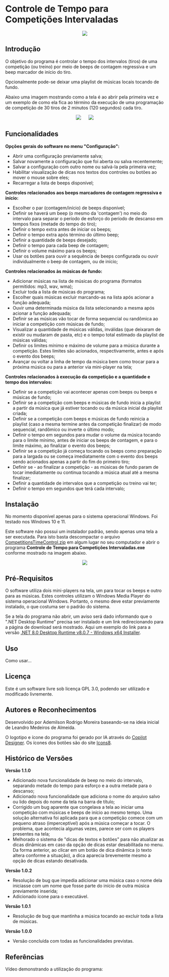 # Controle de Tempo para Competições Intervaladas
<p align="center">
  <img src="/Icons and Images/ProgramLogo.png">
</p>

## Introdução

O objetivo do programa é controlar o tempo dos intervalos (tiros) de uma competição (ou treino) por meio de beeps de contagem regressiva e um beep marcador de início do tiro.

Opcionalmente pode-se deixar uma playlist de músicas locais tocando de fundo.

Abaixo uma imagem mostrando como a tela é ao abrir pela primeira vez e um exemplo de como ela fica ao término da execução de uma programação de competição de 30 tiros de 2 minutos (120 segundos) cada tiro.

<p align="center">
    <img src="/Icons and Images/StartSample.png" hspace="10">
    <img src="/Icons and Images/EndSample.png" hspace="10" >
</p>

## Funcionalidades

**Opções gerais do software no menu "Configuração":**
- Abrir uma configuração previamente salva;
- Salvar novamente a configuração que foi aberta ou salva recentemente;
- Salvar a configuração com outro nome ou salvá-la pela primeira vez;
- Habilitar visualização de dicas nos textos dos controles ou botões ao mover o mouse sobre eles;
- Recarregar a lista de beeps disponível;

**Controles relacionados aos beeps marcadores de contagem regressiva e início:**
- Escolher o par (contagem/início) de beeps disponível;
- Definir se haverá um beep (o mesmo da 'contagem') no meio do intervalo para separar o período de esforço do período de descanso em tempos fixos (metade do tempo do tiro);
- Definir o tempo extra antes de iniciar os beeps;
- Definir o tempo extra após término do último beep;
- Definir a quantidade de beeps desejado;
- Definir o tempo para cada beep de contagem;
- Definir o volume máximo para os beeps;
- Usar os botões para ouvir a sequência de beeps configurada ou ouvir individualmente o beep de contagem, ou de início;

**Controles relacionados às músicas de fundo:**
- Adicionar músicas na lista de músicas do programa (formatos permitidos: mp3, wav, wma);
- Excluir toda a lista de músicas do programa;
- Escolher quais músicas excluir marcando-as na lista após acionar a função adequada;
- Ouvir uma determinada música da lista selecionando a mesma após acionar a função adequada;
- Definir se as músicas vão tocar de forma sequencial ou randômica ao iniciar a competição com músicas de fundo;
- Visualizar a quantidade de músicas válidas, inválidas (que deixaram de existir ou mudaram de pasta, etc) e o tempo total estimado da playlist de músicas válidas;
- Definir os limites mínimo e máximo de volume para a música durante a competição. Estes limites são acionados, respectivamente, antes e após o evento dos beeps;
- Avançar ou voltar a linha de tempo da música bem como trocar para a próxima música ou para a anterior via mini-player na tela;

**Controles relacionados à execução da competição e a quantidade e tempo dos intervalos:**
- Definir se a competição vai acontecer apenas com beeps ou beeps e músicas de fundo;
- Definir se a competição com beeps e músicas de fundo inicia a playlist a partir da música que já estiver tocando ou da música inicial da playlist criada;
- Definir se a competição com beeps e músicas de fundo reinicia a playlist (caso a mesma termine antes da competição finalizar) de modo sequencial, randômico ou inverte o último modo;
- Definir o tempo em segundos para mudar o volume da música tocando para o limite mínimo, antes de iniciar os beeps de contagem, e para o limite máximo, ao finalizar o evento dos beeps;
- Definir se a competição já começa tocando os beeps como preparação para a largada ou se começa imediatamente com o evento dos beeps sendo acionados apenas a partir do fim do primeiro tiro;
- Definir se - ao finalizar a competição - as músicas de fundo param de tocar imediatamente ou continua tocando a música atual até a mesma finalizar;
- Definir a quantidade de intervalos que a competição ou treino vai ter;
- Definir o tempo em segundos que terá cada intervalo;

## Instalação

No momento disponível apenas para o sistema operacional Windows. Foi testado nos Windows 10 e 11.

Este software não possui um instalador padrão, sendo apenas uma tela a ser executada. Para isto basta descompactar o arquivo [CompetitionsTimeControl.zip](/Download) em algum lugar no seu computador e abrir o programa **Controle de Tempo para Competições Intervaladas.exe** conforme mostrado na imagem abaixo.

<p align="center">
  <img src="/Icons and Images/ProgramInFolder.png">
</p>

## Pré-Requisitos

O software utiliza dois mini-players na tela, um para tocar os beeps e outro para as músicas. Estes controles utilizam o Windows Media Player do sistema operacional Windows. Portanto, o mesmo deve estar previamente instalado, o que costuma ser o padrão do sistema.

Se a tela do programa não abrir, um aviso será dado informando que o ".NET Desktop Runtime" precisa ser instalado e um link redirecionando para a página de download será mostrado. Aqui um exemplo do link para a versão [.NET 8.0 Desktop Runtime v8.0.7 - Windows x64 Installer](https://dotnet.microsoft.com/pt-br/download/dotnet/thank-you/runtime-desktop-8.0.7-windows-x64-installer?cid=getdotnetcore).

## Uso

Como usar...

## Licença

Este é um software livre sob licença GPL 3.0, podendo ser utilizado e modificado livremente.

## Autores e Reconhecimentos

Desenvolvido por Ademilson Rodrigo Moreira baseando-se na ideia inicial de Leandro Medeiros de Almeida.

O logotipo e ícone do programa foi gerado por IA através do [Copilot Designer](https://copilot.microsoft.com/images/create).
Os ícones dos botões são do site [Icons8](https://icons8.com/icon/set/forms-audio/fluency).

## Histórico de Versões

**Versão 1.1.0**
- Adicionado nova funcionalidade de beep no meio do intervalo, separando metade do tempo para esforço e a outra metade para o descanso;
- Adicionado nova funcionalidade que adiciona o nome do arquivo salvo ou lido depois do nome da tela na barra de título;
- Corrigido um bug aparente que congelava a tela ao iniciar uma competição com músicas e beeps de início ao mesmo tempo. Uma solução alternativa foi aplicada para que a competição comece com um pequeno atraso (imperceptível) após a música começar a tocar. O problema, que acontecia algumas vezes, parece ser com os players presentes na tela;
- Melhorado o sistema de "dicas de textos e botões" para não atualizar as dicas dinâmicas em caso da opção de dicas estar desabilitada no menu. Da forma anterior, ao clicar em um botão de dica dinâmica (o texto altera conforme a situação), a dica aparecia brevemente mesmo a opção de dicas estando desativada.

**Versão 1.0.2**
- Resolução de bug que impedia adicionar uma música caso o nome dela iniciasse com um nome que fosse parte do início de outra música previamente inserida;
- Adicionado ícone para o executável.

**Versão 1.0.1**
- Resolução de bug que mantinha a música tocando ao excluir toda a lista de músicas.

**Versão 1.0.0**
- Versão concluída com todas as funcionalidades previstas.

## Referências

Vídeo demonstrando a utilização do programa:

